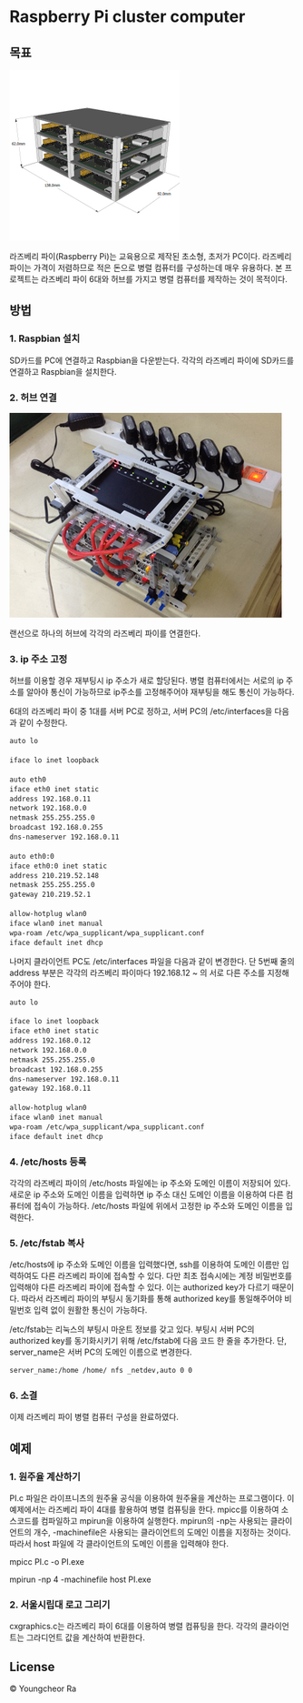# Raspberry Pi cluster computer

## 목표

![라즈베리 파이 병렬 컴퓨터 모델](image/image_01.jpg)

라즈베리 파이(Raspberry Pi)는 교육용으로 제작된 초소형, 초저가 PC이다. 라즈베리 파이는 가격이 저렴하므로 적은 돈으로 병렬 컴퓨터를 구성하는데 매우 유용하다. 본 프로젝트는 라즈베리 파이 6대와 허브를 가지고 병렬 컴퓨터를 제작하는 것이 목적이다.

## 방법

### 1. Raspbian 설치

[Raspbian 다운로드]: https://www.raspberrypi.org/software/operating-systems/	"Raspbian 링크"

SD카드를 PC에 연결하고 Raspbian을 다운받는다. 각각의 라즈베리 파이에 SD카드를 연결하고 Raspbian을 설치한다.

### 2. 허브 연결

![허브에 연결한 라즈베리 파이](image/image_02.jpg)

랜선으로 하나의 허브에 각각의 라즈베리 파이를 연결한다.

### 3. ip 주소 고정

허브를 이용할 경우 재부팅시 ip 주소가 새로 할당된다. 병렬 컴퓨터에서는 서로의 ip 주소를 알아야 통신이 가능하므로 ip주소를 고정해주어야 재부팅을 해도 통신이 가능하다.

6대의 라즈베리 파이 중 1대를 서버 PC로 정하고, 서버 PC의 /etc/interfaces을 다음과 같이 수정한다.

```bash
auto lo

iface lo inet loopback

auto eth0
iface eth0 inet static
address 192.168.0.11
network 192.168.0.0
netmask 255.255.255.0
broadcast 192.168.0.255
dns-nameserver 192.168.0.11

auto eth0:0
iface eth0:0 inet static
address 210.219.52.148
netmask 255.255.255.0
gateway 210.219.52.1

allow-hotplug wlan0
iface wlan0 inet manual
wpa-roam /etc/wpa_supplicant/wpa_supplicant.conf
iface default inet dhcp
```

나머지 클라이언트 PC도 /etc/interfaces 파일을 다음과 같이 변경한다. 단 5번째 줄의 address 부분은 각각의 라즈베리 파이마다 192.168.12 ~ 의 서로 다른 주소를 지정해주어야 한다.

```bash
auto lo

iface lo inet loopback
iface eth0 inet static
address 192.168.0.12
network 192.168.0.0
netmask 255.255.255.0
broadcast 192.168.0.255
dns-nameserver 192.168.0.11
gateway 192.168.0.11

allow-hotplug wlan0
iface wlan0 inet manual
wpa-roam /etc/wpa_supplicant/wpa_supplicant.conf
iface default inet dhcp
```

### 4. /etc/hosts 등록

각각의 라즈베리 파이의 /etc/hosts 파일에는 ip 주소와 도메인 이름이 저장되어 있다. 새로운 ip 주소와 도메인 이름을 입력하면 ip 주소 대신 도메인 이름을 이용하여 다른 컴퓨터에 접속이 가능하다. /etc/hosts 파일에 위에서 고정한 ip 주소와 도메인 이름을 입력한다.

### 5. /etc/fstab 복사

/etc/hosts에 ip 주소와 도메인 이름을 입력했다면, ssh를 이용하여 도메인 이름만 입력하여도 다른 라즈베리 파이에 접속할 수 있다. 다만 최초 접속시에는 계정 비밀번호를 입력해야 다른 라즈베리 파이에 접속할 수 있다. 이는 authorized key가 다르기 때문이다. 따라서 라즈베리 파이의 부팅시 동기화를 통해 authorized key를 통일해주어야 비밀번호 입력 없이 원활한 통신이 가능하다.

/etc/fstab는 리눅스의 부팅시 마운트 정보를 갖고 있다. 부팅시 서버 PC의 authorized key를 동기화시키기 위해 /etc/fstab에 다음 코드 한 줄을 추가한다. 단, server_name은 서버 PC의 도메인 이름으로 변경한다.

```bash
server_name:/home /home/ nfs _netdev,auto 0 0
```

### 6. 소결

이제 라즈베리 파이 병렬 컴퓨터 구성을 완료하였다.

## 예제

### 1. 원주율 계산하기

PI.c 파일은 라이프니츠의 원주율 공식을 이용하여 원주율을 계산하는 프로그램이다. 이 예제에서는  라즈베리 파이 4대를 활용하여 병렬 컴퓨팅을 한다. mpicc를 이용하여 소스코드를 컴파일하고 mpirun을 이용하여 실행한다. mpirun의 -np는 사용되는 클라이언트의 개수, -machinefile은 사용되는 클라이언트의 도메인 이름을 지정하는 것이다. 따라서 host 파일에 각 클라이언트의 도메인 이름을 입력해야 한다.

mpicc PI.c -o PI.exe

mpirun -np 4 -machinefile host PI.exe

### 2. 서울시립대 로고 그리기

cxgraphics.c는 라즈베리 파이 6대를 이용하여 병렬 컴퓨팅을 한다. 각각의 클라이언트는 그라디언트 값을 계산하여 반환한다.

## License

© Youngcheor Ra